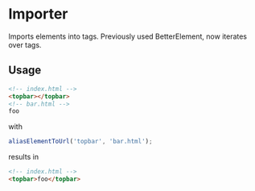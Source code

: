 # Importer
Imports elements into tags. Previously used BetterElement, now iterates over tags.

## Usage
```html
<!-- index.html -->
<topbar></topbar>
<!-- bar.html -->
foo
```
with
```js
aliasElementToUrl('topbar', 'bar.html');
```
results in
```html
<!-- index.html -->
<topbar>foo</topbar>
```
